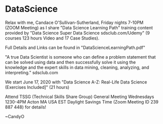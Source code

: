 # DataScience

Relax with me, Candace O'Sullivan-Sutherland, Friday nights 7-10PM (ZOOM Meeting) as I share "Data Science Learning Path" training
content provided by "Data Science Super Data Science sdsclub.com/Udemy" (9 courses 123 hours Video and 17 Case Studies). 

Full Details and Links can be found in "DataScienceLearningPath.pdf"

 "A true Data Scientist is someone who can define a problem statement that can be solved using data and then successfully
 solve it using the knowledge and the expert skills in data mining, cleaning, analyzing, and interpreting." sdsclub.com

We start June 17, 2020  with "Data Science A-Z: Real-Life Data Science (Exercises Included]" (21 hours)

Attend TSSG (Technical Skills Share Group) General Meeting Wednesdays 1230-4PM Acton MA USA EST Daylight Savings Time (Zoom Meeting ID 239 887 448) for details! 

~CandyO


